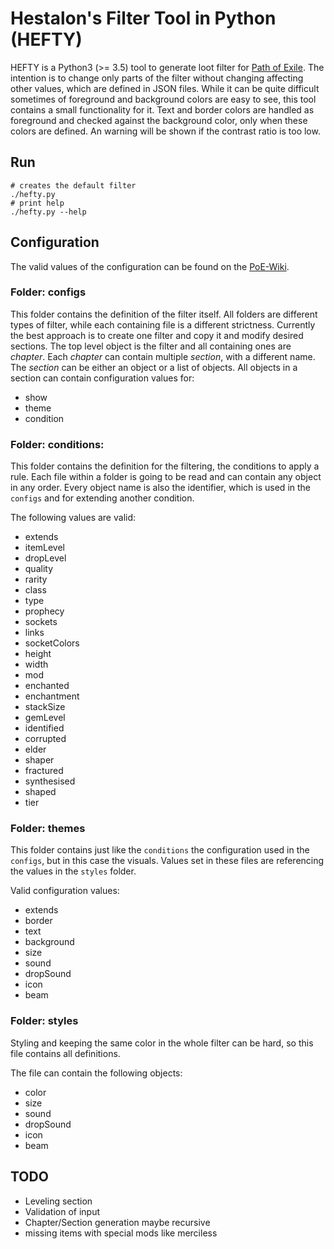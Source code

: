 # Hestalon's Filter Tool in Python (HEFTY)
HEFTY is a Python3 (>= 3.5) tool to generate loot filter for [Path of Exile](https://www.pathofexile.com).
The intention is to change only parts of the filter without changing affecting other values, which are defined in JSON files.
While it can be quite difficult sometimes of foreground and background colors are easy to see, this tool contains a small functionality for it.
Text and border colors are handled as foreground and checked against the background color, only when these colors are defined.
An warning will be shown if the contrast ratio is too low.

## Run

```text
# creates the default filter
./hefty.py
# print help
./hefty.py --help
```

## Configuration
The valid values of the configuration can be found on the [PoE-Wiki](https://pathofexile.gamepedia.com/Item_filter).

### Folder: configs
This folder contains the definition of the filter itself. All folders are different types of filter, while each containing file is a different strictness.
Currently the best approach is to create one filter and copy it and modify desired sections.
The top level object is the filter and all containing ones are *chapter*. Each *chapter* can contain multiple *section*, with a different name.
The *section* can be either an object or a list of objects. All objects in a section can contain configuration values for:
* show
* theme
* condition

### Folder: conditions:
This folder contains the definition for the filtering, the conditions to apply a rule.
Each file within a folder is going to be read and can contain any object in any order.
Every object name is also the identifier, which is used in the `configs` and for extending another condition.

The following values are valid:
* extends
* itemLevel
* dropLevel
* quality
* rarity
* class
* type
* prophecy
* sockets
* links
* socketColors
* height
* width
* mod
* enchanted
* enchantment
* stackSize
* gemLevel
* identified
* corrupted
* elder
* shaper
* fractured
* synthesised
* shaped
* tier

### Folder: themes
This folder contains just like the `conditions` the configuration used in the `configs`, but in this case the visuals.
Values set in these files are referencing the values in the `styles` folder.

Valid configuration values:
* extends
* border
* text
* background
* size
* sound
* dropSound
* icon
* beam

### Folder: styles
Styling and keeping the same color in the whole filter can be hard, so this file contains all definitions.

The file can contain the following objects:
* color
* size
* sound
* dropSound
* icon
* beam


## TODO
* Leveling section
* Validation of input
* Chapter/Section generation maybe recursive
* missing items with special mods like merciless
